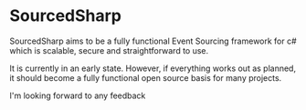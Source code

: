 # SourcedSharp
SourcedSharp aims to be a fully functional Event Sourcing framework for c# which is scalable, secure and straightforward to use.

It is currently in an early state. However, if everything works out as planned, it should become a fully functional open source basis for many projects.

I'm looking forward to any feedback
